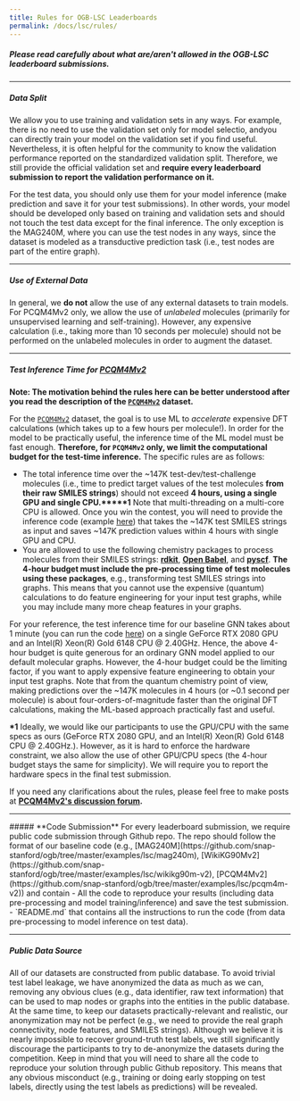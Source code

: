 ```yaml
---
title: Rules for OGB-LSC Leaderboards
permalink: /docs/lsc/rules/
---
```


##### **Please read carefully about what are/aren't allowed in the OGB-LSC leaderboard submissions.**  

-------


##### **Data Split**
We allow you to use training and validation sets in any ways. For example, there is no need to use the validation set only for model selectio, andyou can directly train your model on the validation set if you find useful.
Nevertheless, it is often helpful for the community to know the validation performance reported on the standardized validation split.
Therefore, we still provide the official validation set and **require every leaderboard submission to report the validation performance on it.**

For the test data, you should only use them for your model inference (make prediction and save it for your test submissions). In other words, your model should be developed only based on training and validation sets and should not touch the test data except for the final inference.
The only exception is the MAG240M, where you can use the test nodes in any ways, since the dataset is modeled as a transductive prediction task (i.e., test nodes are part of the entire graph).

------

##### **Use of External Data**
In general, we **do not** allow the use of any external datasets to train models. 
For PCQM4Mv2 only, we allow the use of *unlabeled* molecules (primarily for unsupervised learning and self-training). However, any expensive calculation (i.e., taking more than 10 seconds per molecule) should not be performed on the unlabeled molecules in order to augment the dataset.

<a name="pcqm4m_time"/>

-----------

##### **Test Inference Time for [PCQM4Mv2](/docs/lsc/pcqm4mv2/)**
**Note: The motivation behind the rules here can be better understood after you read the description of the [`PCQM4Mv2`](/docs/lsc/pcqm4mv2/) dataset.**

For the [`PCQM4Mv2`](/docs/lsc/pcqm4mv2/) dataset, the goal is to use ML to *accelerate* expensive DFT calculations (which takes up to a few hours per molecule!).
In order for the model to be practically useful, the inference time of the ML model must be fast enough.
**Therefore, for `PCQM4Mv2` only, we limit the computational budget for the test-time inference.**
The specific rules are as follows:

- The total inference time over the ~147K test-dev/test-challenge molecules (i.e., time to predict target values of the test molecules **from their raw SMILES strings**) should not exceed **4 hours, using a single GPU and single CPU.****\*1**
 Note that multi-threading on a multi-core CPU is allowed.
 Once you win the contest, you will need to provide the inference code (example [here](https://github.com/snap-stanford/ogb/tree/master/examples/lsc/pcqm4m-v2/test_inference_gnn.py)) that takes the ~147K test SMILES strings as input and saves ~147K prediction values within 4 hours with single GPU and CPU.
- You are allowed to use the following chemistry packages to process molecules from their SMILES strings: **[rdkit](https://www.rdkit.org/docs/GettingStartedInPython.html)**, **[Open Babel](https://open-babel.readthedocs.io/en/latest/UseTheLibrary/Python.html)**, and **[pyscf](http://pyscf.org/)**. **The 4-hour budget must include the pre-processing time of test molecules using these packages**, e.g., transforming test SMILES strings into graphs. This means that you cannot use the expensive (quantum) calculations to do feature engineering for your input test graphs, while you may include many more cheap features in your graphs.

For your reference, the test inference time for our baseline GNN takes about 1 minute (you can run the code [here](https://github.com/snap-stanford/ogb/tree/master/examples/lsc/pcqm4m-v2/test_inference_gnn.py)) on a single GeForce RTX 2080 GPU and an Intel(R) Xeon(R) Gold 6148 CPU @ 2.40GHz.
Hence, the above 4-hour budget is quite generous for an ordinary GNN model applied to our default molecular graphs. However, the 4-hour budget could be the limiting factor, if you want to apply expensive feature engineering to obtain your input test graphs.
Note that from the quantum chemistry point of view, making predictions over the ~147K molecules in 4 hours (or ~0.1 second per molecule) is about four-orders-of-magnitude faster than the original DFT calculations, making the ML-based approach practically fast and useful.

**\*1** Ideally, we would like our participants to use the GPU/CPU with the same specs as ours (GeForce RTX 2080 GPU, and an Intel(R) Xeon(R) Gold 6148 CPU @ 2.40GHz.). 
However, as it is hard to enforce the hardware constraint, we also allow the use of other GPU/CPU specs (the 4-hour budget stays the same for simplicity). We will require you to report the hardware specs in the final test submission. 

 If you need any clarifications about the rules, please feel free to make posts at **[PCQM4Mv2's discussion forum](https://github.com/snap-stanford/ogb/discussions/categories/pcqm4m-lsc).**

---------

<a name="code"/>
##### **Code Submission**
For every leaderboard submission, we require public code submission through Github repo. The repo should follow the format of our baseline code (e.g., [MAG240M](https://github.com/snap-stanford/ogb/tree/master/examples/lsc/mag240m), [WikiKG90Mv2](https://github.com/snap-stanford/ogb/tree/master/examples/lsc/wikikg90m-v2), [PCQM4Mv2](https://github.com/snap-stanford/ogb/tree/master/examples/lsc/pcqm4m-v2)) and contain
- All the code to reproduce your results (including data pre-processing and model training/inference) and save the test submission.
- `README.md` that contains all the instructions to run the code (from data pre-processing to model inference on test data).

---------

##### **Public Data Source**
All of our datasets are constructed from public database.
To avoid trivial test label leakage, we have anonymized the data as much as we can, removing any obvious clues (e.g., data identifier, raw text information) that can be used to map nodes or graphs into the entities in the public database. At the same time, to keep our datasets practically-relevant and realistic, our anonymization may not be perfect (e.g., we need to provide the real graph connectivity, node features, and SMILES strings). Although we believe it is nearly impossible to recover ground-truth test labels, we still significantly discourage the participants to try to de-anonymize the datasets during the competition.
Keep in mind that you will need to share all the code to reproduce your solution through public Github repository. 
This means that any obvious misconduct (e.g., training or doing early stopping on test labels, directly using the test labels as predictions) will be revealed.
